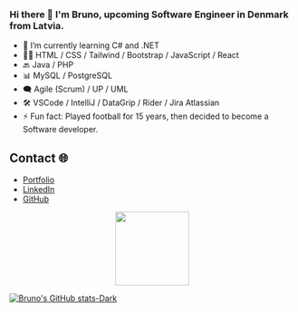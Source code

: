 ### Hi there 👋 I'm Bruno, upcoming Software Engineer in Denmark from Latvia.

- 🌱 I’m currently learning C# and .NET
- 👨‍💻 HTML / CSS / Tailwind / Bootstrap / JavaScript / React 
- 🔙 Java / PHP
- 📊 MySQL / PostgreSQL 
- 🗨️ Agile (Scrum) / UP / UML
- 🛠️ VSCode / IntelliJ / DataGrip / Rider /  Jira Atlassian  
- ⚡ Fun fact: Played football for 15 years, then decided to become a Software developer.

## Contact 🌐
- [Portfolio](https://blaizans.com/)
- [LinkedIn](https://www.linkedin.com/in/bruno-laizans/)
- [GitHub](https://github.com/blaizans/)

<div id="header" align="center">
  <img src="https://komarev.com/ghpvc/?username=kkristiansd&style=flat-square&color=green" alt="" width="130"/>
</div>

[![Bruno's GitHub stats-Dark](https://github-readme-stats.vercel.app/api?username=blaizans&show_icons=true&theme=dark#gh-dark-mode-only)](https://github.com/blaizans/github-readme-stats#gh-dark-mode-only)



